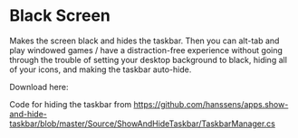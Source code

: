 # Black Screen
Makes the screen black and hides the taskbar. Then you can alt-tab and play windowed games / have a distraction-free experience without going through the trouble of setting your desktop background to black, hiding all of your icons, and making the taskbar auto-hide.

Download here: 

Code for hiding the taskbar from https://github.com/hanssens/apps.show-and-hide-taskbar/blob/master/Source/ShowAndHideTaskbar/TaskbarManager.cs
